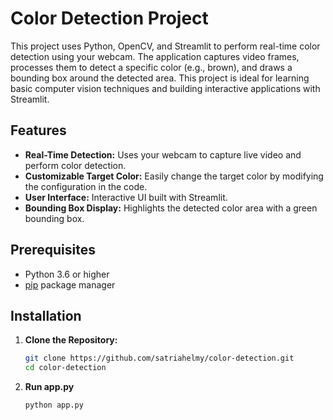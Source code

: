 # Color Detection Project

This project uses Python, OpenCV, and Streamlit to perform real-time color detection using your webcam. The application captures video frames, processes them to detect a specific color (e.g., brown), and draws a bounding box around the detected area. This project is ideal for learning basic computer vision techniques and building interactive applications with Streamlit.

## Features

- **Real-Time Detection:** Uses your webcam to capture live video and perform color detection.
- **Customizable Target Color:** Easily change the target color by modifying the configuration in the code.
- **User Interface:** Interactive UI built with Streamlit.
- **Bounding Box Display:** Highlights the detected color area with a green bounding box.

## Prerequisites

- Python 3.6 or higher
- [pip](https://pip.pypa.io/en/stable/) package manager

## Installation

1. **Clone the Repository:**

   ```bash
   git clone https://github.com/satriahelmy/color-detection.git
   cd color-detection
   ```

2. **Run app.py**
    ```bash
   python app.py
    ```
   
